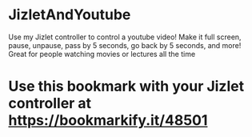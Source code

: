 # JizletAndYoutube
Use my Jizlet controller to control a youtube video! Make it full screen, pause, unpause, pass by 5 seconds, go back by 5 seconds, and more! Great for people watching movies or lectures all the time


# Use this bookmark with your Jizlet controller at https://bookmarkify.it/48501
